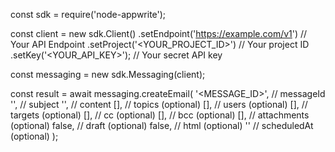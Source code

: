 const sdk = require('node-appwrite');

const client = new sdk.Client()
    .setEndpoint('https://example.com/v1') // Your API Endpoint
    .setProject('<YOUR_PROJECT_ID>') // Your project ID
    .setKey('<YOUR_API_KEY>'); // Your secret API key

const messaging = new sdk.Messaging(client);

const result = await messaging.createEmail(
    '<MESSAGE_ID>', // messageId
    '<SUBJECT>', // subject
    '<CONTENT>', // content
    [], // topics (optional)
    [], // users (optional)
    [], // targets (optional)
    [], // cc (optional)
    [], // bcc (optional)
    [], // attachments (optional)
    false, // draft (optional)
    false, // html (optional)
    '' // scheduledAt (optional)
);
